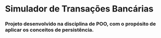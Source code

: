 # Simulador de Transações Bancárias
### Projeto desenvolvido na disciplina de POO, com o propósito de aplicar os conceitos de persistência.


